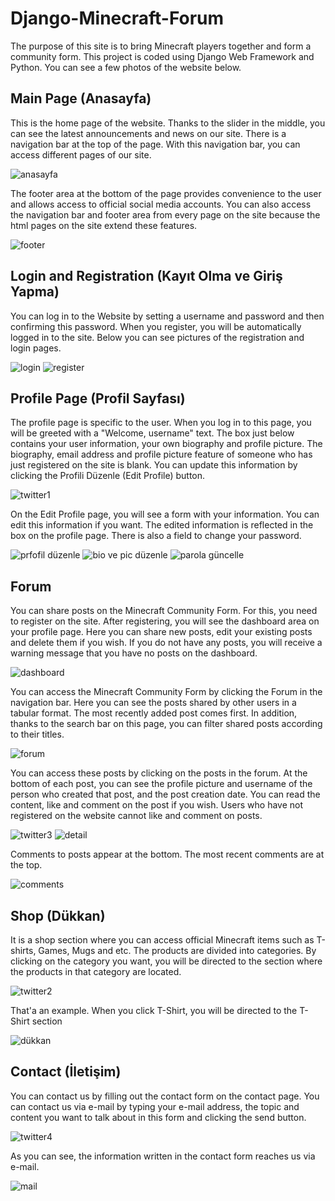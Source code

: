﻿# Django-Minecraft-Forum
The purpose of this site is to bring Minecraft players together and form a community form. This project is coded using Django Web Framework and Python. You can see a few photos of the website below. 

## Main Page (Anasayfa)
This is the home page of the website. Thanks to the slider in the middle, you can see the latest announcements and news on our site. There is a navigation bar at the top of the page. With this navigation bar, you can access different pages of our site. 

![anasayfa](https://user-images.githubusercontent.com/57845882/111027644-89b3e000-8402-11eb-8ee6-ffbba4bb6254.png)

The footer area at the bottom of the page provides convenience to the user and allows access to official social media accounts. You can also access the navigation bar and footer area from every page on the site because the html pages on the site extend these features. 

![footer](https://user-images.githubusercontent.com/57845882/111027775-72c1bd80-8403-11eb-9b6d-86330b1bffaf.png)

## Login and Registration (Kayıt Olma ve Giriş Yapma)
You can log in to the Website by setting a username and password and then confirming this password. When you register, you will be automatically logged in to the site. Below you can see pictures of the registration and login pages. 

![login](https://user-images.githubusercontent.com/57845882/111027653-a05a3700-8402-11eb-9106-b7bd7fb448dc.png)
![register](https://user-images.githubusercontent.com/57845882/111027655-a18b6400-8402-11eb-9b53-91a7656a18ca.png)

## Profile Page (Profil Sayfası)
The profile page is specific to the user. When you log in to this page, you will be greeted with a "Welcome, username" text. The box just below contains your user information, your own biography and profile picture. The biography, email address and profile picture feature of someone who has just registered on the site is blank. You can update this information by clicking the Profili Düzenle (Edit Profile) button.

![twitter1](https://user-images.githubusercontent.com/57845882/111027710-f9c26600-8402-11eb-8c89-5e60249a8eab.png)

On the Edit Profile page, you will see a form with your information. You can edit this information if you want. The edited information is reflected in the box on the profile page. There is also a field to change your password. 

![prfofil düzenle](https://user-images.githubusercontent.com/57845882/111027709-f9c26600-8402-11eb-9b5d-19f6006d115e.png)
![bio ve pic düzenle](https://user-images.githubusercontent.com/57845882/111027728-24acba00-8403-11eb-827b-1c3ecd4f30a2.png)
![parola güncelle](https://user-images.githubusercontent.com/57845882/111027708-f929cf80-8402-11eb-92f0-0b3b2860ec6d.png)

## Forum
You can share posts on the Minecraft Community Form. For this, you need to register on the site. After registering, you will see the dashboard area on your profile page. Here you can share new posts, edit your existing posts and delete them if you wish. If you do not have any posts, you will receive a warning message that you have no posts on the dashboard. 

![dashboard](https://user-images.githubusercontent.com/57845882/111027706-f8913900-8402-11eb-9f69-070aee86f91c.png)

You can access the Minecraft Community Form by clicking the Forum in the navigation bar. Here you can see the posts shared by other users in a tabular format. The most recently added post comes first. In addition, thanks to the search bar on this page, you can filter shared posts according to their titles. 

![forum](https://user-images.githubusercontent.com/57845882/111027742-3ee69800-8403-11eb-93dc-e3d692b8abba.png)

You can access these posts by clicking on the posts in the forum. At the bottom of each post, you can see the profile picture and username of the person who created that post, and the post creation date. You can read the content, like and comment on the post if you wish. Users who have not registered on the website cannot like and comment on posts. 

![twitter3](https://user-images.githubusercontent.com/57845882/111027743-4017c500-8403-11eb-99a1-e60be0a3044b.png)
![detail](https://user-images.githubusercontent.com/57845882/111027741-3ee69800-8403-11eb-91ca-c3f664ee3fd8.png)

Comments to posts appear at the bottom. The most recent comments are at the top. 

![comments](https://user-images.githubusercontent.com/57845882/111027740-3e4e0180-8403-11eb-8530-c6670e41eee3.png)

## Shop (Dükkan)
It is a shop section where you can access official Minecraft items such as T-shirts, Games, Mugs and etc. The products are divided into categories. By clicking on the category you want, you will be directed to the section where the products in that category are located.  

![twitter2](https://user-images.githubusercontent.com/57845882/111027776-72c1bd80-8403-11eb-986a-bc9a7108310a.png)

That'a an example. When you click T-Shirt, you will be directed to the T-Shirt section

![dükkan](https://user-images.githubusercontent.com/57845882/111027774-71909080-8403-11eb-9b3f-240a731ed50a.png)

## Contact (İletişim)
You can contact us by filling out the contact form on the contact page. You can contact us via e-mail by typing your e-mail address, the topic and content you want to talk about in this form and clicking the send button. 

![twitter4](https://user-images.githubusercontent.com/57845882/111027802-984ec700-8403-11eb-8b0d-d581a6d2e37f.png)

As you can see, the information written in the contact form reaches us via e-mail. 

![mail](https://user-images.githubusercontent.com/57845882/111027830-c7653880-8403-11eb-804c-40704f64c68c.png)

